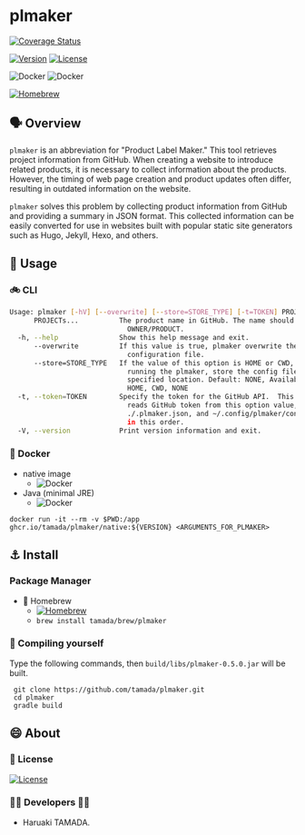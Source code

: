 # plmaker


[![Coverage Status](https://coveralls.io/repos/github/tamada/plmaker/badge.svg?branch=main)](https://coveralls.io/github/tamada/plmaker?branch=main)

[![Version](https://img.shields.io/badge/Version-v${VERSION_DH}-blue)](https://github.com/tamada/plmaker/releases/tag/v${VERSION)
[![License](https://img.shields.io/badge/License-Apache--2.0-blue)](https://github.com/tamada/plmaker/blob/main/LICENSE)

![Docker](https://img.shields.io/static/v1?label=Docker&message=ghcr.io/tamada/plmaker/native:${VERSION}&color=green&logo=docker)
![Docker](https://img.shields.io/static/v1?label=Docker&message=ghcr.io/tamada/plmaker/java:${VERSION}&color=green&logo=docker)

[![Homebrew](https://img.shields.io/badge/Homebrew-tamada/brew/plmaker-green?logo=homebrew)](https://github.com/tamada/homebrew-brew)

## :speaking_head: Overview

`plmaker` is an abbreviation for "Product Label Maker."
This tool retrieves project information from GitHub.
When creating a website to introduce related products,
it is necessary to collect information about the products.
However, the timing of web page creation and product updates often differ,
resulting in outdated information on the website.

`plmaker` solves this problem by collecting product information from GitHub and
providing a summary in JSON format.
This collected information can be easily converted for use in websites built with
popular static site generators such as Hugo, Jekyll, Hexo, and others.


## :runner: Usage

### :bike: CLI

```sh
Usage: plmaker [-hV] [--overwrite] [--store=STORE_TYPE] [-t=TOKEN] PROJECTs...
      PROJECTs...          The product name in GitHub. The name should form
                             OWNER/PRODUCT.
  -h, --help               Show this help message and exit.
      --overwrite          If this value is true, plmaker overwrite the
                             configuration file.
      --store=STORE_TYPE   If the value of this option is HOME or CWD, after
                             running the plmaker, store the config file to the
                             specified location. Default: NONE, Available:
                             HOME, CWD, NONE
  -t, --token=TOKEN        Specify the token for the GitHub API.  This product
                             reads GitHub token from this option value, 
                             ./.plmaker.json, and ~/.config/plmaker/config.json
                             in this order.
  -V, --version            Print version information and exit.
```

### :whale: Docker

* native image
  * ![Docker](https://img.shields.io/static/v1?label=Docker&message=ghcr.io/tamada/plmaker/native:${VERSION}&color=green&logo=docker)
* Java (minimal JRE)
  * ![Docker](https://img.shields.io/static/v1?label=Docker&message=ghcr.io/tamada/plmaker/java:${VERSION}&color=green&logo=docker)

```shell
docker run -it --rm -v $PWD:/app ghcr.io/tamada/plmaker/native:${VERSION} <ARGUMENTS_FOR_PLMAKER>
```
  
## :anchor: Install

### Package Manager

* :beer: Homebrew
  * [![Homebrew](https://img.shields.io/badge/Homebrew-tamada/brew/plmaker-green?logo=homebrew)](https://github.com/tamada/homebrew-brew)
  * `brew install tamada/brew/plmaker`


### :muscle: Compiling yourself

Type the following commands, then `build/libs/plmaker-0.5.0.jar` will be built.

```shell
 git clone https://github.com/tamada/plmaker.git
 cd plmaker
 gradle build
```

## :smile: About

### :scroll: License

[![License](https://img.shields.io/badge/License-Apache--2.0-blue)](https://github.com/tamada/plmaker/blob/main/LICENSE)

### :man_office_worker: Developers :woman_office_worker:

* Haruaki TAMADA.


